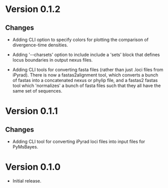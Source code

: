 Version 0.1.2
=============

Changes
-------

-   Adding CLI option to specify colors for plotting the comparison of
    divergence-time densities.

-   Adding '--charsets' option to include include a 'sets' block that defines
    locus boundaries in output nexus files.

-   Adding CLI tools for converting fasta files (rather than just .loci files
    from iPyrad). There is now a fastas2alignment tool, which converts a bunch
    of fastas into a concatenated nexus or phylip file, and a fastas2 fastas
    tool which 'normalizes' a bunch of fasta files such that they all have the
    same set of sequences.


Version 0.1.1
=============

Changes
-------
-   Adding CLI tool for converting iPyrad loci files into input files for
    PyMsBayes.


Version 0.1.0
=============

-   Initial release.
